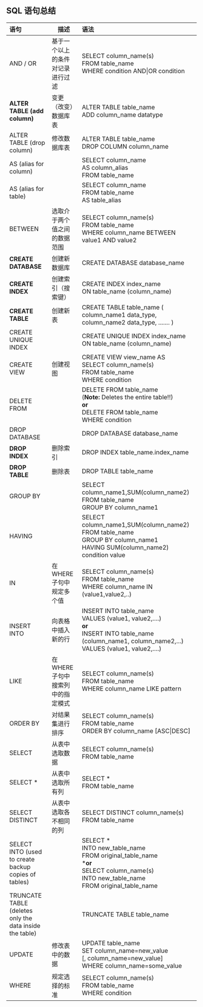 ## SQL 语句总结

| 语句                                                    | 描述                              | 语法                                                         |
| :------------------------------------------------------ | --------------------------------- | :----------------------------------------------------------- |
| AND / OR                                                | 基于一个以上的条件对记录进行过滤  | SELECT column_name(s)<br/>FROM table_name<br/>WHERE condition AND\|OR condition |
| **ALTER TABLE (add column)**                            | 变更（改变）数据库表              | ALTER TABLE table_name<br/>ADD column_name datatype          |
| ALTER TABLE (drop column)                               | 修改数据库表                      | ALTER TABLE table_name<br/>DROP COLUMN column_name           |
| AS (alias for column)                                   |                                   | SELECT column_name<br/>AS column_alias<br/>FROM table_name   |
| AS (alias for table)                                    |                                   | SELECT column_name<br/>FROM table_name<br/>AS table_alias    |
| BETWEEN                                                 | 选取介于两个值之间的数据范围      | SELECT column_name(s)<br/>FROM table_name<br/>WHERE column_name BETWEEN value1 AND value2 |
| **CREATE DATABASE**                                     | 创建新数据库                      | CREATE DATABASE database_name                                |
| **CREATE INDEX**                                        | 创建索引（搜索键）                | CREATE INDEX index_name<br/>ON table_name (column_name)      |
| **CREATE TABLE**                                        | 创建新表                          | CREATE TABLE table_name ( column_name1 data_type, column_name2 data_type, ....... ) |
| CREATE UNIQUE INDEX                                     |                                   | CREATE UNIQUE INDEX index_name<br/>ON table_name (column_name) |
| CREATE VIEW                                             | 创建视图                          | CREATE VIEW view_name AS<br/>SELECT column_name(s)<br/>FROM table_name<br/>WHERE condition |
| DELETE FROM                                             |                                   | DELETE FROM table_name<br/>(**Note:** Deletes the entire table!!)<br/>**or**<br/>DELETE FROM table_name<br/>WHERE condition |
| DROP DATABASE                                           |                                   | DROP DATABASE database_name                                  |
| **DROP INDEX**                                          | 删除索引                          | DROP INDEX table_name.index_name                             |
| **DROP TABLE**                                          | 删除表                            | DROP TABLE table_name                                        |
| GROUP BY                                                |                                   | SELECT column_name1,SUM(column_name2)<br/>FROM table_name<br/>GROUP BY column_name1 |
| HAVING                                                  |                                   | SELECT column_name1,SUM(column_name2)<br/>FROM table_name<br/>GROUP BY column_name1<br/>HAVING SUM(column_name2) condition value |
| IN                                                      | 在 WHERE 子句中规定多个值         | SELECT column_name(s)<br/>FROM table_name<br/>WHERE column_name IN (value1,value2,..) |
| INSERT INTO                                             | 向表格中插入新的行                | INSERT INTO table_name<br/>VALUES (value1, value2,....)<br/>**or**<br/>INSERT INTO table_name<br/>(column_name1, column_name2,...)<br/>VALUES (value1, value2,....) |
| LIKE                                                    | 在 WHERE 子句中搜索列中的指定模式 | SELECT column_name(s)<br/>FROM table_name<br/>WHERE column_name LIKE pattern |
| ORDER BY                                                | 对结果集进行排序                  | SELECT column_name(s)<br/>FROM table_name<br/>ORDER BY column_name [ASC\|DESC] |
| SELECT                                                  | 从表中选取数据                    | SELECT column_name(s)<br/>FROM table_name                    |
| SELECT *                                                | 从表中选取所有列                  | SELECT *<br/>FROM table_name                                 |
| SELECT DISTINCT                                         | 从表中选取各不相同的列            | SELECT DISTINCT column_name(s)<br/>FROM table_name           |
| SELECT INTO (used to create backup copies of tables)    |                                   | SELECT *<br/>INTO new_table_name<br/>FROM original_table_name<br/>***or**<br/>SELECT column_name(s)<br/>INTO new_table_name<br/>FROM original_table_name |
| TRUNCATE TABLE (deletes only the data inside the table) |                                   | TRUNCATE TABLE table_name                                    |
| UPDATE                                                  | 修改表中的数据                    | UPDATE table_name<br/>SET column_name=new_value<br/>[, column_name=new_value]<br/>WHERE column_name=some_value |
| WHERE                                                   | 规定选择的标准                    | SELECT column_name(s)<br/>FROM table_name<br/>WHERE condition |